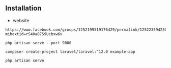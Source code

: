 ## Installation

- website

  

```
https://www.facebook.com/groups/1252199519176429/permalink/1252235942506120/?mibextid=rS40aB7S9Ucbxw6v
```

```
php artisan serve --port 9000
```

```
composer create-project laravel/laravel:^12.0 example-app
```

```
php artisan serve
```
